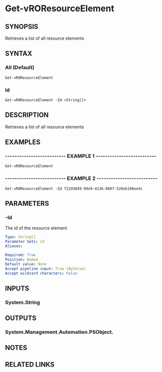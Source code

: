 # Get-vROResourceElement

## SYNOPSIS
Retrieves a list of all resource elements

## SYNTAX

### All (Default)
```
Get-vROResourceElement
```

### Id
```
Get-vROResourceElement -Id <String[]>
```

## DESCRIPTION
Retrieves a list of all resource elements

## EXAMPLES

### -------------------------- EXAMPLE 1 --------------------------
```
Get-vROResourceElement
```

### -------------------------- EXAMPLE 2 --------------------------
```
Get-vROResourceElement -Id f2193849-89e9-4136-8607-526eb196ee4c
```

## PARAMETERS

### -Id
The id of the resource element

```yaml
Type: String[]
Parameter Sets: Id
Aliases: 

Required: True
Position: Named
Default value: None
Accept pipeline input: True (ByValue)
Accept wildcard characters: False
```

## INPUTS

### System.String

## OUTPUTS

### System.Management.Automation.PSObject.

## NOTES

## RELATED LINKS

